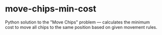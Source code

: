 # move-chips-min-cost
 Python solution to the "Move Chips" problem — calculates the minimum cost to move all chips to the same position based on given movement rules.
